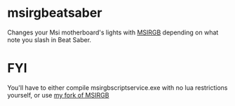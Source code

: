 # msirgbeatsaber

Changes your Msi motherboard's lights with [MSIRGB](https://github.com/ixjf/MSIRGB) depending on what note you slash in Beat Saber.

# FYI
You'll have to either compile msirgbscriptservice.exe with no lua restrictions yourself, or use [my fork of MSIRGB](https://github.com/goopsie/MSIRGB)
